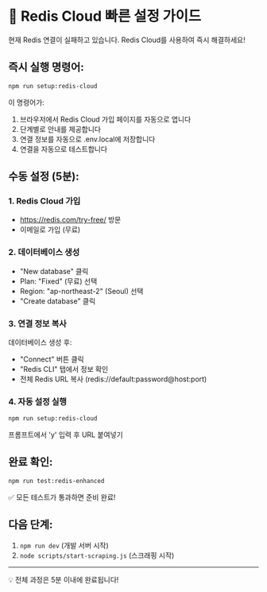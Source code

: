 # 🚀 Redis Cloud 빠른 설정 가이드

현재 Redis 연결이 실패하고 있습니다. Redis Cloud를 사용하여 즉시 해결하세요!

## 즉시 실행 명령어:

```bash
npm run setup:redis-cloud
```

이 명령어가:
1. 브라우저에서 Redis Cloud 가입 페이지를 자동으로 엽니다
2. 단계별로 안내를 제공합니다
3. 연결 정보를 자동으로 .env.local에 저장합니다
4. 연결을 자동으로 테스트합니다

## 수동 설정 (5분):

### 1. Redis Cloud 가입
- https://redis.com/try-free/ 방문
- 이메일로 가입 (무료)

### 2. 데이터베이스 생성
- "New database" 클릭
- Plan: "Fixed" (무료) 선택
- Region: "ap-northeast-2" (Seoul) 선택
- "Create database" 클릭

### 3. 연결 정보 복사
데이터베이스 생성 후:
- "Connect" 버튼 클릭
- "Redis CLI" 탭에서 정보 확인
- 전체 Redis URL 복사 (redis://default:password@host:port)

### 4. 자동 설정 실행
```bash
npm run setup:redis-cloud
```
프롬프트에서 'y' 입력 후 URL 붙여넣기

## 완료 확인:

```bash
npm run test:redis-enhanced
```

✅ 모든 테스트가 통과하면 준비 완료!

## 다음 단계:
1. `npm run dev` (개발 서버 시작)
2. `node scripts/start-scraping.js` (스크래핑 시작)

---
💡 전체 과정은 5분 이내에 완료됩니다!